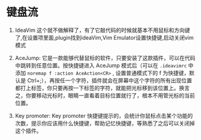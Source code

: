 # 键盘流

1. IdeaVim
这个就不做解释了，有了它敲代码的时候就基本不用鼠标和方向键了,在设置项里面,plugin找到ideaVim,Vim Emulator设置快捷键,启动关闭vim模式

2. AceJump: 它是一款能够代替鼠标的软件，只要安装了这款插件，可以在代码中跳转到任意位置。按快捷键进入 AceJump 模式后（可以在 ``.ideavimrc`` 中添加 ``noremap f :action AceAction<CR>`` , 设置普通模式下的 f 为快捷键，默认是 Ctrl+;），再按任一个字符，插件就会在屏幕中这个字符的所有出现位置都打上标签，你只要再按一下标签的字符，就能把光标移到该位置上。换言之，你要移动光标时，眼睛一直看着目标位置就行了，根本不用管光标的当前位置。

3. Key promoter: Key promoter 快捷键提示的，会统计你鼠标点击某个功能的次数，提示你应该用什么快捷键，帮助记忆快捷键，等熟悉了之后可以关闭掉这个插件。
